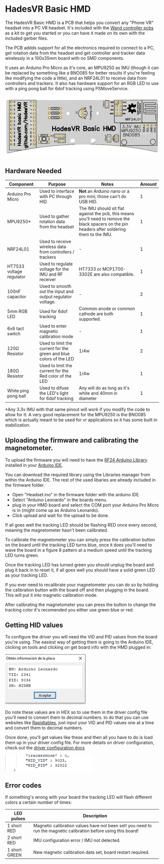 # HadesVR Basic HMD 

The HadesVR Basic HMD is a PCB that helps you convert any "Phone VR" headset into a PC VR headset. It's included with the [Wand controller pcbs](TODO:ADD_LINK) as a kit to get you started or you can have it made on its own with the included gerber files.

The PCB addds support for all the electronics required to connect to a PC, get rotation data from the headset and get controller and tracker data wirelessly in a 100x35mm board with no SMD components.

It uses an Arduino Pro Micro as it's core, an MPU9250 as IMU (though it can be replaced by something like a BNO085 for better results if you're feeling like modifying the code a little), and an NRF24L01 to receive data from controllers and trackers. It also has hardware support for an RGB LED to use with a ping pong ball for 6dof tracking using PSMoveService.

![1](img/1.png)

## Hardware Needed

| Component | Purpose | Notes | Amount |
| --------- | ----------- | ----- | ------ |
| Arduino Pro Micro | Used to interface with PC through HID | **Not** an Arduino nano or a pro mini, those can't do USB HID. | 1 |
| MPU9250*   | Used to gather rotation data from the headset | The IMU should sit flat against the pcb, this means you'll need to remove the black spacers on the pin headers after soldering them to the IMU. | 1 | 
| NRF24L01  | Used to receive wireless data from controllers / trackers | - | 1 | 
| HT7533 voltage regulator | Used to regulate voltage for the IMU and RF receiver | HT7333 or MCP1700-3302E are also compatible. | 1 |
| 100nF capacitor | Used to smooth out the input and output regulator voltage. | - | 2 | 
| 5mm RGB LED | Used for 6dof tracking | Common anode or common cathode are both supported. | 1 |
| 6x6 tact switch| Used to enter magnetic calibration mode | - | 1 |
| 120Ω Resistor | Used to limit the current for the green and blue colors of the LED | 1/4w | 2 |
| 180Ω Resistor | Used to limit the current for the Red color of the LED | 1/4w | 1 |
| White ping pong ball | Used to difuse the LED's light for 6dof tracking | Any will do as long as it's white and 40mm in diameter | 1 |

*Any 3.3v IMU with that same pinout will work if you modify the code to allow for it: A very good replacement for the MPU9250 is the BNO085 which is actually meant to be used for vr applications so it has some built in stabilization.

## Uploading the firmware and calibrating the magnetometer.

To upload the firmware you will need to have the [RF24 Arduino Library](https://github.com/nRF24/RF24) installed in your [Arduino IDE](https://www.arduino.cc/en/software). 

You can download the required library using the Libraries manager from within the Arduino IDE. The rest of the used libaries are already included in the firmware folder.

* Open "Headset.ino" in the firmware folder with the arduino IDE.
* Select "Arduino Leonardo" in the boards menu.
* plug in your HMD board and select the COM port your Arduino Pro Micro is in (might come up as Arduino Leonardo).
* Click upload and wait for the upload to be done.

If all goes well the tracking LED should be flashing RED once every second, meaning the magnetometer hasn't been calibrated.

To calibrate the magnetometer you can simply press the calibration button on the board until the tracking LED turns blue, once it does you'll need to wave the board in a figure 8 pattern at a medium speed until the tracking LED turns green.

Once the tracking LED has turned green you should unplug the board and plug it back in to reset it, if all goes well you should have a solid green LED as your tracking LED.

If you ever need to recalibrate your magnetometer you can do so by holding the calibration button with the board off and then plugging in the board. This will put it into magnetic calibration mode.

After calibrating the magnetometer you can press the button to change the tracking color it's recomended you either use green blue or red.

## Getting HID values

To configure the driver you will need the VID and PID values from the board you're using. The easiest way of getting them is going to the Arduino IDE, clicking on tools and clicking on get board info with the HMD plugged in:

![2](img/2.png)

Do note these values are in HEX so to use them in the driver config file you'll need to convert them to decimal numbers.
to do that you can use websites like [Rapidtables](https://www.rapidtables.com/convert/number/hex-to-decimal.html), just input your VID and PID values one at a time and convert them to decimal numbers.


Once done, you'll get values like these and then all you have to do is load them up in your driver config file. For more details on driver configuration, check out the [driver configuration docs](Driver.md#driver-configuration)

![3](img/3.png)


## Error codes
If something's wrong with your board the tracking LED will flash different colors a certain number of times:

| LED pulses | Description |
| ------------- | ----------- |
| 1 short RED | Magnetic calibration values have not been set! you need to run the magnetic calibration before using this board! |
| 2 short RED| IMU configuration error / IMU not detected. |
| 1 short GREEN | New magnetic calibration data set, board restart required. |